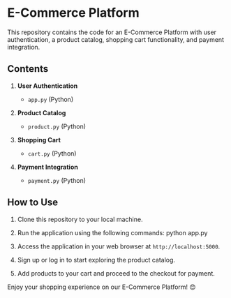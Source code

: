 # E-Commerce Platform

This repository contains the code for an E-Commerce Platform with user authentication, a product catalog, shopping cart functionality, and payment integration.

## Contents

1. **User Authentication**
   - `app.py` (Python)

2. **Product Catalog**
   - `product.py` (Python)

3. **Shopping Cart**
   - `cart.py` (Python)

4. **Payment Integration**
   - `payment.py` (Python)

## How to Use

1. Clone this repository to your local machine.
2. Run the application using the following commands:
python app.py

3. Access the application in your web browser at `http://localhost:5000`.
4. Sign up or log in to start exploring the product catalog.
5. Add products to your cart and proceed to the checkout for payment.

Enjoy your shopping experience on our E-Commerce Platform! 😊

